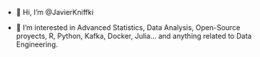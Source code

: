 
- 👋 Hi, I’m @JavierKniffki

- 👀 I’m interested in Advanced Statistics, Data Analysis, Open-Source proyects, R, Python, Kafka, Docker, Julia... and anything related to Data Engineering.

<!---
JavierKniffki/JavierKniffki is a ✨ special ✨ repository because its `README.md` (this file) appears on your GitHub profile.
You can click the Preview link to take a look at your changes.
--->
